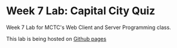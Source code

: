 # Week 7 Lab: Capital City Quiz

Week 7 Lab for MCTC's Web Client and Server Programming class.

This lab is being hosted on [Github pages](https://mostlyrice.github.io/lab-7-capital-city-quiz/)
